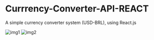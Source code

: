 # Currrency-Converter-API-REACT

A simple currency converter system (USD-BRL), using React.js

![img1](https://user-images.githubusercontent.com/55358204/149044336-360838bd-e275-4948-a260-3e7c7c482d5d.png)
![img2](https://user-images.githubusercontent.com/55358204/149044389-64b0517d-0b91-4613-92c9-62f553448d00.png)

